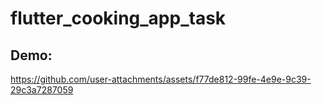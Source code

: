 # flutter_cooking_app_task

## Demo:
https://github.com/user-attachments/assets/f77de812-99fe-4e9e-9c39-29c3a7287059

